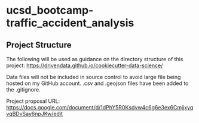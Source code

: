 # ucsd_bootcamp-traffic_accident_analysis

## Project Structure

The following will be used as guidance on the directory structure of this project: https://drivendata.github.io/cookiecutter-data-science/

Data files will not be included in source control to avoid large file being hosted on my GitHub account. .csv and .geojson files have been added to the .gitignore.

Project proposal URL: https://docs.google.com/document/d/1dPhY5R0Ksdvw4c6g6e3ex6CmjjxyqvqBDvSay6npJKw/edit
